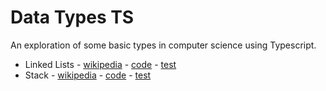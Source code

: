 Data Types TS
=============

An exploration of some basic types in computer science using Typescript.

- Linked Lists - [wikipedia](https://en.wikipedia.org/wiki/Linked_list) - [code](src/LinkedList.ts) - [test](src/LinkedList.test.ts) 
- Stack - [wikipedia](https://en.wikipedia.org/wiki/Stack_(abstract_data_type)) - [code](src/Stack.ts)  - [test](src/Stack.test.ts) 
